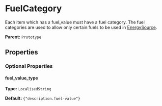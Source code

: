 # FuelCategory

Each item which has a fuel_value must have a fuel category. The fuel categories are used to allow only certain fuels to be used in [EnergySource](prototype:EnergySource).

**Parent:** `Prototype`

## Properties

### Optional Properties

#### fuel_value_type

**Type:** `LocalisedString`



**Default:** ``{"description.fuel-value"}``

